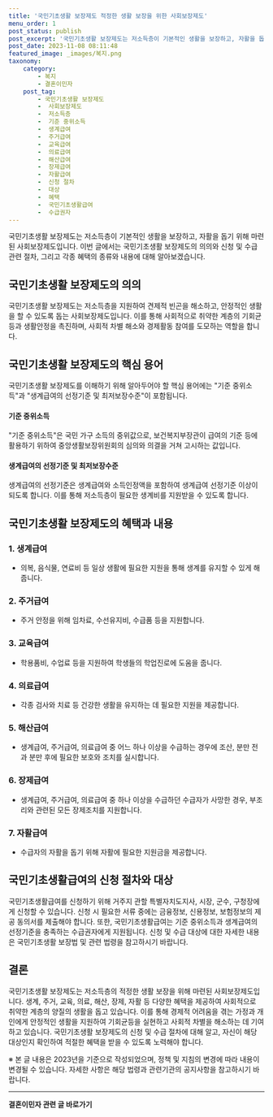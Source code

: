 ```yaml
---
title: '국민기초생활 보장제도 적정한 생활 보장을 위한 사회보장제도'
menu_order: 1
post_status: publish
post_excerpt: '국민기초생활 보장제도는 저소득층이 기본적인 생활을 보장하고, 자활을 돕기 위해 마련된 사회보장제도입니다. 이번 글에서는 국민기초생활 보장제도의 의의와 신청 및 수급 관련 절차, 그리고 각종 혜택의 종류와 내용에 대해 알아보겠습니다.'
post_date: 2023-11-08 08:11:48
featured_image: _images/복지.png
taxonomy:
    category:
        - 복지
        - 결혼이민자
    post_tag:
        - 국민기초생활 보장제도
        -  사회보장제도
        -  저소득층
        -  기준 중위소득
        -  생계급여
        -  주거급여
        -  교육급여
        -  의료급여
        -  해산급여
        -  장제급여
        -  자활급여
        -  신청 절차
        -  대상
        -  혜택
        -  국민기초생활급여
        -  수급권자
---
```



국민기초생활 보장제도는 저소득층이 기본적인 생활을 보장하고, 자활을 돕기 위해 마련된 사회보장제도입니다. 이번 글에서는 국민기초생활 보장제도의 의의와 신청 및 수급 관련 절차, 그리고 각종 혜택의 종류와 내용에 대해 알아보겠습니다.

## 국민기초생활 보장제도의 의의
국민기초생활 보장제도는 저소득층을 지원하여 견제적 빈곤을 해소하고, 안정적인 생활을 할 수 있도록 돕는 사회보장제도입니다. 이를 통해 사회적으로 취약한 계층의 기회균등과 생활안정을 촉진하며, 사회적 차별 해소와 경제활동 참여를 도모하는 역할을 합니다.

## 국민기초생활 보장제도의 핵심 용어
국민기초생활 보장제도를 이해하기 위해 알아두어야 할 핵심 용어에는 "기준 중위소득"과 "생계급여의 선정기준 및 최저보장수준"이 포함됩니다.

#### 기준 중위소득
"기준 중위소득"은 국민 가구 소득의 중위값으로, 보건복지부장관이 급여의 기준 등에 활용하기 위하여 중앙생활보장위원회의 심의와 의결을 거쳐 고시하는 값입니다.

#### 생계급여의 선정기준 및 최저보장수준
생계급여의 선정기준은 생계급여와 소득인정액을 포함하여 생계급여 선정기준 이상이 되도록 합니다. 이를 통해 저소득층이 필요한 생계비를 지원받을 수 있도록 합니다.

## 국민기초생활 보장제도의 혜택과 내용

### 1. 생계급여
- 의복, 음식물, 연료비 등 일상 생활에 필요한 지원을 통해 생계를 유지할 수 있게 해줍니다.

### 2. 주거급여
- 주거 안정을 위해 임차료, 수선유지비, 수급품 등을 지원합니다.

### 3. 교육급여
- 학용품비, 수업료 등을 지원하여 학생들의 학업진로에 도움을 줍니다.

### 4. 의료급여
- 각종 검사와 치료 등 건강한 생활을 유지하는 데 필요한 지원을 제공합니다.

### 5. 해산급여
- 생계급여, 주거급여, 의료급여 중 어느 하나 이상을 수급하는 경우에 조산, 분만 전과 분만 후에 필요한 보호와 조치를 실시합니다.

### 6. 장제급여
- 생계급여, 주거급여, 의료급여 중 하나 이상을 수급하던 수급자가 사망한 경우, 부조리와 관련된 모든 장제조치를 지원합니다.

### 7. 자활급여
- 수급자의 자활을 돕기 위해 자활에 필요한 지원금을 제공합니다.

## 국민기초생활급여의 신청 절차와 대상
국민기초생활급여를 신청하기 위해 거주지 관할 특별자치도지사, 시장, 군수, 구청장에게 신청할 수 있습니다. 신청 시 필요한 서류 중에는 금융정보, 신용정보, 보험정보의 제공 동의서를 제출해야 합니다. 또한, 국민기초생활급여는 기준 중위소득과 생계급여의 선정기준을 충족하는 수급권자에게 지원됩니다. 신청 및 수급 대상에 대한 자세한 내용은 국민기초생활 보장법 및 관련 법령을 참고하시기 바랍니다. 

## 결론
국민기초생활 보장제도는 저소득층의 적정한 생활 보장을 위해 마련된 사회보장제도입니다. 생계, 주거, 교육, 의료, 해산, 장제, 자활 등 다양한 혜택을 제공하여 사회적으로 취약한 계층의 양질의 생활을 돕고 있습니다. 이를 통해 경제적 어려움을 겪는 가정과 개인에게 안정적인 생활을 지원하여 기회균등을 실현하고 사회적 차별을 해소하는 데 기여하고 있습니다. 국민기초생활 보장제도의 신청 및 수급 절차에 대해 알고, 자신이 해당 대상인지 확인하여 적절한 혜택을 받을 수 있도록 노력해야 합니다.

※ 본 글 내용은 2023년을 기준으로 작성되었으며, 정책 및 지침의 변경에 따라 내용이 변경될 수 있습니다. 자세한 사항은 해당 법령과 관련기관의 공지사항을 참고하시기 바랍니다.
<!-- wp:separator -->
<hr class="wp-block-separator has-alpha-channel-opacity"/>
<!-- /wp:separator -->

<!-- wp:group {"backgroundColor":"base","layout":{"type":"constrained"}} -->
<div class="wp-block-group has-base-background-color has-background"><!-- wp:paragraph {"align":"center","fontSize":"medium"} -->
<p class="has-text-align-center has-large-font-size"><strong>결혼이민자 관련 글 바로가기</strong></p>
<!-- /wp:paragraph -->


<!-- wp:latest-posts
{"categories":[{"id":14581,"count":19,"description":"","link":"https://uknowlaw.com/category/%ea%b2%b0%ed%98%bc%ec%9d%b4%eb%af%bc%ec%9e%90/","name":"결혼이민자","slug":"결혼이민자","taxonomy":"category","parent":0,"meta":[],"_links":{"self":[{"href":"https://uknowlaw.com/wp-json/wp/v2/categories/14581"}],"collection":[{"href":"https://uknowlaw.com/wp-json/wp/v2/categories"}],"about":[{"href":"https://uknowlaw.com/wp-json/wp/v2/taxonomies/category"}],"wp:post_type":[{"href":"https://uknowlaw.com/wp-json/wp/v2/posts?categories=14581"}],"curies":[{"name":"wp","href":"https://api.w.org/{rel}","templated":true}]}}],"postsToShow":100,"excerptLength":28,"postLayout":"grid","columns":2,"featuredImageAlign":"left","featuredImageSizeSlug":"large","fontSize":"small"} /--></div>
<!-- /wp:group -->